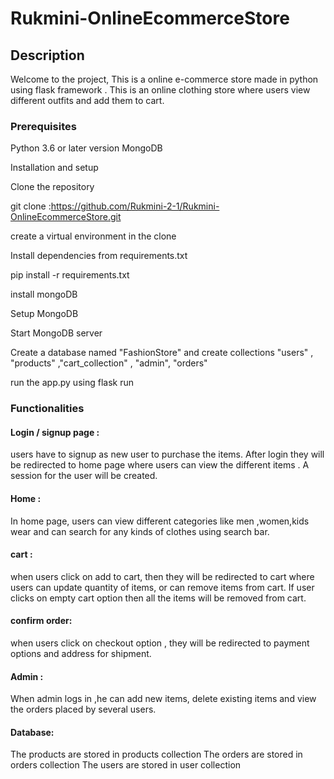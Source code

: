# Rukmini-OnlineEcommerceStore

## Description
Welcome to the project, This is a online e-commerce store made in python using flask framework . This is an online clothing store where users view different outfits and add them to cart.

### Prerequisites
Python 3.6 or later version
MongoDB

Installation and setup

 Clone the repository
 
 git clone :https://github.com/Rukmini-2-1/Rukmini-OnlineEcommerceStore.git
 
 create a virtual environment in the clone
 
 Install dependencies from requirements.txt
 
pip install -r requirements.txt

 install mongoDB 
 
Setup MongoDB 

Start MongoDB server

Create a database named "FashionStore" and create collections "users" , "products" ,"cart_collection" , "admin", "orders"

run the app.py using flask run

### Functionalities
#### Login / signup page :
users have to signup as new user to purchase the items.
After login they will be redirected to home page where users can view the different items .
A session for the user will be created.
#### Home :
In home page, users can view different categories like men ,women,kids wear and can search for any kinds of clothes using search bar.
#### cart :
when users click on add to cart, then they will be redirected to cart where users can update quantity of items, or can remove items from cart.
If user clicks on empty cart option then all the items will be removed from cart.
#### confirm order:
when users click on checkout option , they will be redirected to payment options and address for shipment.
#### Admin :
When admin logs in ,he can add new items, delete existing items and view the orders placed by several users.
#### Database:
The products are stored in products collection
The orders are stored in orders collection 
The users are stored in user collection

